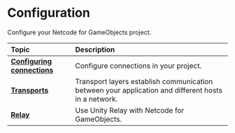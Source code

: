 # Configuration

Configure your Netcode for GameObjects project.

| **Topic**                       | **Description**                  |
| :------------------------------ | :------------------------------- |
| **[Configuring connections](configure-connections.md)** | Configure connections in your project. |
| **[Transports](advanced-topics/transports.md)**| Transport layers establish communication between your application and different hosts in a network. |
| **[Relay](relay/relay.md)**| Use Unity Relay with Netcode for GameObjects. |
